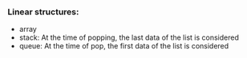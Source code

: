 ### Linear structures:
- array
- stack: At the time of popping, the last data of the list is considered
- queue: At the time of pop, the first data of the list is considered
